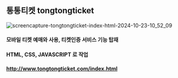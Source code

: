 ## 통통티켓 tongtongticket

![screencapture-tongtongticket-index-html-2024-10-23-10_52_09](https://github.com/user-attachments/assets/90308789-4684-4330-b004-984911e9692c)


#### 모바일 티켓 예매와 사용, 티켓인증 서비스 기능 탑재
#### HTML, CSS, JAVASCRIPT 로 작업

#### http://www.tongtongticket.com/index.html
